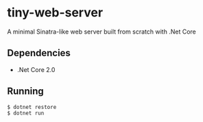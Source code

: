 # tiny-web-server
A minimal Sinatra-like web server built from scratch with .Net Core

## Dependencies
- .Net Core 2.0

## Running
    $ dotnet restore
    $ dotnet run
